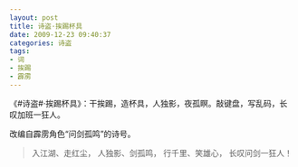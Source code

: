 ```yaml
---
layout: post
title: 诗盗·挨踢杯具
date: 2009-12-23 09:40:37
categories: 诗盗
tags:
- 词
- 挨踢
- 霹雳
---
```

《#诗盗#·挨踢杯具》：干挨踢，造杯具，人独影，夜孤瞑。敲键盘，写乱码，长叹加班一狂人。

改编自霹雳角色“问剑孤鸣”的诗号。

> 入江湖、走红尘，
> 人独影、剑孤鸣，
> 行千里、笑雄心，
> 长叹问剑一狂人！
